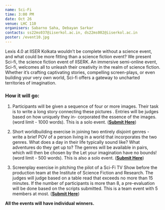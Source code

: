 ```yaml
---
name: Sci-Fi
time: 3:00 PM
date: Oct 26
venue: LHC 110
organisers: Sabarno Saha, Debayan Sarkar
contacts: ss22ms037@iiserkol.ac.in, ds22ms002@iiserkol.ac.in
poster: /event10.jpg
---
```


Lexis 4.0 at IISER Kolkata wouldn’t be complete without a science event, and what could be
more fitting than a science fiction event? We present Sci-fi, the science fiction event of IISERK.
An immersive semi-online event, Sci-fi, welcomes all to unleash their creativity in the realm
of science fiction. Whether it’s crafting captivating stories, compelling screen-plays, or even
building your very own world, Sci-fi offers a gateway to uncharted territories of imagination.
### How it will go:
1. Participants will be given a sequence of four or more images. Their task is to write a
long story connecting these pictures . Entries will be judges based on how uniquely they in-
corporated the essence of the images. (word limit - 1000 words). This is a solo event. ([**Submit Here**](https://forms.gle/16FHi1fxoKr37W2P9))
2. Short worldbuilding exercise in joining two entirely disjoint genres - write a brief POV
of a person living in a world that incorporates the two genres. What does a day in their life
typically sound like? What adventures do they get up to? The genres will be available in pairs,
which will then be chosen by the Let your imagination have no bounds! (word limit - 500
words). This is also a solo event. ([**Submit Here**](https://forms.gle/b1CPXWCCeVVRGnWn6))

3. Screenplay exercise in pitching the pilot of a Sci-Fi TV Show before the production team
at the Institute of Science Fiction and Research. The judges will judge based on a table
read that exceeds no more than 15 minutes. If the number of participants is more than 8,
a pre-evaluation will be done based on the scripts submitted. This is a team event with 5
members at most. ([**Submit Here**](https://forms.gle/zzsv8hRxdGu8pjSKA))

**All the events will have individual winners.**
